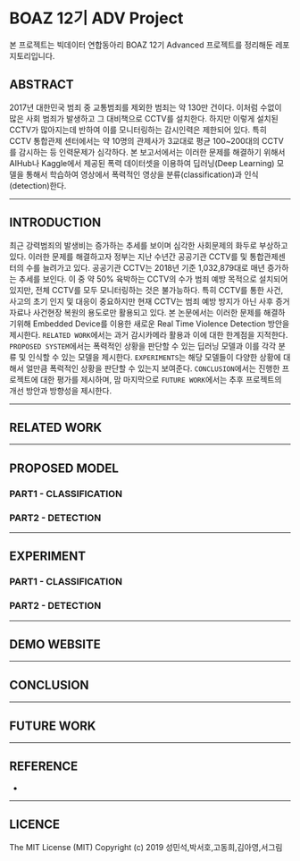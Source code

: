 # BOAZ 12기 ADV Project

본 프로젝트는 빅데이터 연합동아리 BOAZ 12기 Advanced 프로젝트를 정리해둔 레포지토리입니다.

## ABSTRACT

 2017년 대한민국 범죄 중 교통범죄를 제외한 범죄는 약 130만 건이다. 이처럼 수없이 많은 사회 범죄가 발생하고 그 대비책으로 CCTV를 설치한다. 하지만 이렇게 설치된 CCTV가 많아지는데 반하여 이를 모니터링하는 감시인력은 제한되어 있다. 특히 CCTV 통합관제 센터에서는 약 10명의 관제사가 3교대로 평균 100~200대의 CCTV를 감시하는 등 인력문제가 심각하다. 본 보고서에서는 이러한 문제를 해결하기 위해서 AIHub나 Kaggle에서 제공된 폭력 데이터셋을 이용하여 딥러닝(Deep Learning) 모델을 통해서 학습하여 영상에서 폭력적인 영상을 분류(classification)과 인식(detection)한다. 

---

## INTRODUCTION

 최근 강력범죄의 발생비는 증가하는 추세를 보이며 심각한 사회문제의 화두로 부상하고 있다. 이러한 문제를 해결하고자 정부는 지난 수년간 공공기관 CCTV를 및 통합관제센터의 수를 늘려가고 있다. 공공기관 CCTV는 2018년 기준 1,032,879대로 매년 증가하는 추세를 보인다. 이 중 약 50% 육박하는 CCTV의 수가 범죄 예방 목적으로 설치되어 있지만, 전체 CCTV를 모두 모니터링하는 것은 불가능하다. 특히 CCTV를 통한 사건, 사고의 초기 인지 및 대응이 중요하지만 현재 CCTV는 범죄 예방 방지가 아닌 사후 증거자료나 사건현장 복원의 용도로만 활용되고 있다. 
 본 논문에서는 이러한 문제를 해결하기위해 Embedded Device를 이용한 새로운 Real Time Violence Detection 방안을 제시한다. `RELATED WORK`에서는 과거 감시카메라 활용과 이에 대한 한계점을 지적한다. `PROPOSED SYSTEM`에서는 폭력적인 상황을 판단할 수 있는 딥러닝 모델과 이를 각각 분류 및 인식할 수 있는 모델을 제시한다. `EXPERIMENTS`는 해당 모델들이 다양한 상황에 대해서 얼만큼 폭력적인 상황을 판단할 수 있는지 보여준다. `CONCLUSION`에서는 진행한 프로젝트에 대한 평가를 제시하며, 맘 마지막으로 `FUTURE WORK`에서는 추후 프로젝트의 개선 방안과 방향성을 제시한다.

 
---

## RELATED WORK

---

## PROPOSED MODEL

### PART1 - CLASSIFICATION

### PART2 - DETECTION

---

## EXPERIMENT

### PART1 - CLASSIFICATION

### PART2 - DETECTION

---

## DEMO WEBSITE

---

## CONCLUSION

---

## FUTURE WORK

---

## REFERENCE
-

---

## LICENCE
The MIT License (MIT)
Copyright (c) 2019 성민석,박서호,고동희,김아영,서그림